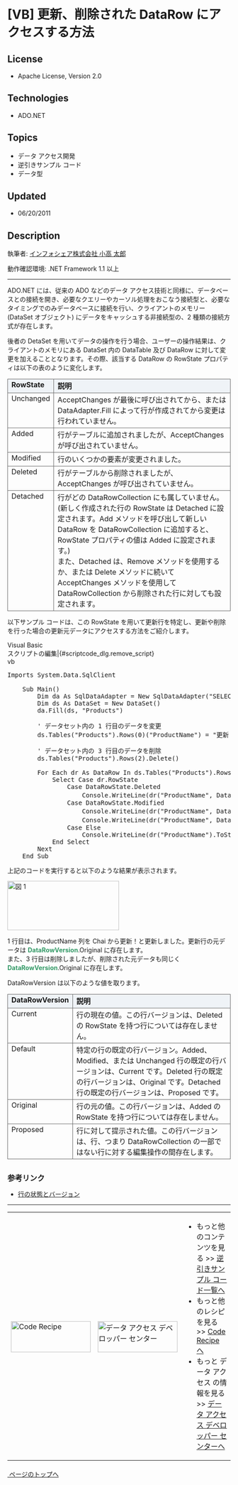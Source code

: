 # [VB] 更新、削除された DataRow にアクセスする方法
## License
- Apache License, Version 2.0
## Technologies
- ADO.NET
## Topics
- データ アクセス開発
- 逆引きサンプル コード
- データ型
## Updated
- 06/20/2011
## Description

<p id="top">執筆者: <a href="http://msdn.microsoft.com/ja-jp/gg585574#kodaka" target="_blank">
インフォシェア株式会社 小高 太郎</a></p>
<p>動作確認環境: .NET Framework 1.1 以上</p>
<hr>
<p>ADO.NET には、従来の ADO などのデータ アクセス技術と同様に、データベースとの接続を開き、必要なクエリーやカーソル処理をおこなう接続型と、必要なタイミングでのみデータベースに接続を行い、クライアントのメモリー (DataSet オブジェクト) にデータをキャッシュする非接続型の、2 種類の接続方式が存在します。</p>
<p>後者の DetaSet を用いてデータの操作を行う場合、ユーザーの操作結果は、クライアントのメモリにある DataSet 内の DataTable 及び DataRow に対して変更を加えることとなります。その際、該当する DataRow の RowState プロパティは以下の表のように変化します。</p>
<table cellpadding="5" width="100%" style="border-collapse:collapse; margin-bottom:10px">
<tbody>
<tr>
<td valign="top" style="border:1px solid #666666; background-color:#eff3f7"><strong>RowState</strong></td>
<td valign="top" style="border:1px solid #666666; background-color:#eff3f7"><strong>説明</strong></td>
</tr>
<tr>
<td valign="top" style="border:1px solid #666666">Unchanged</td>
<td valign="top" style="border:1px solid #666666">AcceptChanges が最後に呼び出されてから、または DataAdapter.Fill によって行が作成されてから変更は行われていません。</td>
</tr>
<tr>
<td valign="top" style="border:1px solid #666666">Added</td>
<td valign="top" style="border:1px solid #666666">行がテーブルに追加されましたが、AcceptChanges が呼び出されていません。</td>
</tr>
<tr>
<td valign="top" style="border:1px solid #666666">Modified</td>
<td valign="top" style="border:1px solid #666666">行のいくつかの要素が変更されました。</td>
</tr>
<tr>
<td valign="top" style="border:1px solid #666666">Deleted</td>
<td valign="top" style="border:1px solid #666666">行がテーブルから削除されましたが、AcceptChanges が呼び出されていません。</td>
</tr>
<tr>
<td valign="top" style="border:1px solid #666666">Detached</td>
<td valign="top" style="border:1px solid #666666">行がどの DataRowCollection にも属していません。(新しく作成された行の RowState は Detached に設定されます。Add メソッドを呼び出して新しい DataRow を DataRowCollection に追加すると、RowState プロパティの値は Added に設定されます。)<br>
また、Detached は、Remove メソッドを使用するか、または Delete メソッドに続いて AcceptChanges メソッドを使用して DataRowCollection から削除された行に対しても設定されます。</td>
</tr>
</tbody>
</table>
<p>以下サンプル コードは、この RowState を用いて更新行を特定し、更新や削除を行った場合の更新元データにアクセスする方法をご紹介します。</p>
<div class="scriptcode">
<div class="pluginEditHolder" pluginCommand="mceScriptCode">
<div class="title"><span>Visual Basic</span></div>
<div class="pluginLinkHolder"><span class="pluginEditHolderLink">スクリプトの編集</span>|<span class="pluginRemoveHolderLink">{#scriptcode_dlg.remove_script}</span></div>
<span class="hidden">vb</span>

<div class="preview">
<pre id="codePreview" class="vb"><span class="visualBasic__keyword">Imports</span>&nbsp;System.Data.SqlClient&nbsp;
&nbsp;
&nbsp;&nbsp;&nbsp;&nbsp;<span class="visualBasic__keyword">Sub</span>&nbsp;Main()&nbsp;
&nbsp;&nbsp;&nbsp;&nbsp;&nbsp;&nbsp;&nbsp;&nbsp;<span class="visualBasic__keyword">Dim</span>&nbsp;da&nbsp;<span class="visualBasic__keyword">As</span>&nbsp;SqlDataAdapter&nbsp;=&nbsp;<span class="visualBasic__keyword">New</span>&nbsp;SqlDataAdapter(<span class="visualBasic__string">&quot;SELECT&nbsp;*&nbsp;FROM&nbsp;Products&quot;</span>,&nbsp;<span class="visualBasic__string">&quot;Data&nbsp;Source=.;Initial&nbsp;Catalog=Northwind;Integrated&nbsp;Security=True&quot;</span>)&nbsp;
&nbsp;&nbsp;&nbsp;&nbsp;&nbsp;&nbsp;&nbsp;&nbsp;<span class="visualBasic__keyword">Dim</span>&nbsp;ds&nbsp;<span class="visualBasic__keyword">As</span>&nbsp;DataSet&nbsp;=&nbsp;<span class="visualBasic__keyword">New</span>&nbsp;DataSet()&nbsp;
&nbsp;&nbsp;&nbsp;&nbsp;&nbsp;&nbsp;&nbsp;&nbsp;da.Fill(ds,&nbsp;<span class="visualBasic__string">&quot;Products&quot;</span>)&nbsp;
&nbsp;&nbsp;
&nbsp;&nbsp;&nbsp;&nbsp;&nbsp;&nbsp;&nbsp;&nbsp;<span class="visualBasic__com">'&nbsp;データセット内の&nbsp;1&nbsp;行目のデータを変更</span>&nbsp;
&nbsp;&nbsp;&nbsp;&nbsp;&nbsp;&nbsp;&nbsp;&nbsp;ds.Tables(<span class="visualBasic__string">&quot;Products&quot;</span>).Rows(<span class="visualBasic__number">0</span>)(<span class="visualBasic__string">&quot;ProductName&quot;</span>)&nbsp;=&nbsp;<span class="visualBasic__string">&quot;更新！&quot;</span>&nbsp;
&nbsp;&nbsp;
&nbsp;&nbsp;&nbsp;&nbsp;&nbsp;&nbsp;&nbsp;&nbsp;<span class="visualBasic__com">'&nbsp;データセット内の&nbsp;3&nbsp;行目のデータを削除</span>&nbsp;
&nbsp;&nbsp;&nbsp;&nbsp;&nbsp;&nbsp;&nbsp;&nbsp;ds.Tables(<span class="visualBasic__string">&quot;Products&quot;</span>).Rows(<span class="visualBasic__number">2</span>).Delete()&nbsp;
&nbsp;&nbsp;
&nbsp;&nbsp;&nbsp;&nbsp;&nbsp;&nbsp;&nbsp;&nbsp;<span class="visualBasic__keyword">For</span>&nbsp;<span class="visualBasic__keyword">Each</span>&nbsp;dr&nbsp;<span class="visualBasic__keyword">As</span>&nbsp;DataRow&nbsp;<span class="visualBasic__keyword">In</span>&nbsp;ds.Tables(<span class="visualBasic__string">&quot;Products&quot;</span>).Rows&nbsp;
&nbsp;&nbsp;&nbsp;&nbsp;&nbsp;&nbsp;&nbsp;&nbsp;&nbsp;&nbsp;&nbsp;&nbsp;<span class="visualBasic__keyword">Select</span>&nbsp;<span class="visualBasic__keyword">Case</span>&nbsp;dr.RowState&nbsp;
&nbsp;&nbsp;&nbsp;&nbsp;&nbsp;&nbsp;&nbsp;&nbsp;&nbsp;&nbsp;&nbsp;&nbsp;&nbsp;&nbsp;&nbsp;&nbsp;<span class="visualBasic__keyword">Case</span>&nbsp;DataRowState.Deleted&nbsp;
&nbsp;&nbsp;&nbsp;&nbsp;&nbsp;&nbsp;&nbsp;&nbsp;&nbsp;&nbsp;&nbsp;&nbsp;&nbsp;&nbsp;&nbsp;&nbsp;&nbsp;&nbsp;&nbsp;&nbsp;Console.WriteLine(dr(<span class="visualBasic__string">&quot;ProductName&quot;</span>,&nbsp;DataRowVersion.Original).ToString()&nbsp;&#43;&nbsp;<span class="visualBasic__string">&quot;&nbsp;-&nbsp;削除行&quot;</span>)&nbsp;
&nbsp;&nbsp;&nbsp;&nbsp;&nbsp;&nbsp;&nbsp;&nbsp;&nbsp;&nbsp;&nbsp;&nbsp;&nbsp;&nbsp;&nbsp;&nbsp;<span class="visualBasic__keyword">Case</span>&nbsp;DataRowState.Modified&nbsp;
&nbsp;&nbsp;&nbsp;&nbsp;&nbsp;&nbsp;&nbsp;&nbsp;&nbsp;&nbsp;&nbsp;&nbsp;&nbsp;&nbsp;&nbsp;&nbsp;&nbsp;&nbsp;&nbsp;&nbsp;Console.WriteLine(dr(<span class="visualBasic__string">&quot;ProductName&quot;</span>,&nbsp;DataRowVersion.Original).ToString()&nbsp;&#43;&nbsp;<span class="visualBasic__string">&quot;&nbsp;-&nbsp;更新元データ&quot;</span>)&nbsp;
&nbsp;&nbsp;&nbsp;&nbsp;&nbsp;&nbsp;&nbsp;&nbsp;&nbsp;&nbsp;&nbsp;&nbsp;&nbsp;&nbsp;&nbsp;&nbsp;&nbsp;&nbsp;&nbsp;&nbsp;Console.WriteLine(dr(<span class="visualBasic__string">&quot;ProductName&quot;</span>,&nbsp;DataRowVersion.Current).ToString()&nbsp;&#43;&nbsp;<span class="visualBasic__string">&quot;&nbsp;-&nbsp;更新データ&quot;</span>)&nbsp;
&nbsp;&nbsp;&nbsp;&nbsp;&nbsp;&nbsp;&nbsp;&nbsp;&nbsp;&nbsp;&nbsp;&nbsp;&nbsp;&nbsp;&nbsp;&nbsp;<span class="visualBasic__keyword">Case</span>&nbsp;<span class="visualBasic__keyword">Else</span>&nbsp;
&nbsp;&nbsp;&nbsp;&nbsp;&nbsp;&nbsp;&nbsp;&nbsp;&nbsp;&nbsp;&nbsp;&nbsp;&nbsp;&nbsp;&nbsp;&nbsp;&nbsp;&nbsp;&nbsp;&nbsp;Console.WriteLine(dr(<span class="visualBasic__string">&quot;ProductName&quot;</span>).ToString())&nbsp;
&nbsp;&nbsp;&nbsp;&nbsp;&nbsp;&nbsp;&nbsp;&nbsp;&nbsp;&nbsp;&nbsp;&nbsp;<span class="visualBasic__keyword">End</span>&nbsp;<span class="visualBasic__keyword">Select</span>&nbsp;
&nbsp;&nbsp;&nbsp;&nbsp;&nbsp;&nbsp;&nbsp;&nbsp;<span class="visualBasic__keyword">Next</span>&nbsp;
&nbsp;&nbsp;&nbsp;&nbsp;<span class="visualBasic__keyword">End</span>&nbsp;<span class="visualBasic__keyword">Sub</span>&nbsp;
</pre>
</div>
</div>
</div>
<p>上記のコードを実行すると以下のような結果が表示されます。</p>
<p><img src="http://i1.code.msdn.s-msft.com/dataaccess-howto-c0a81ff0/image/file/23488/1/408_1.jpg" alt="図 1" width="252" height="111"></p>
<p>1 行目は、ProductName 列を Chai から更新！と更新しました。更新行の元データは <span style="color:#339966"><strong>DataRowVersion</strong></span>.Original に存在します。<br>
また、3 行目は削除しましたが、削除された元データも同じく <span style="color:#339966"><strong>DataRowVersion</strong></span>.Original に存在します。</p>
<p>DataRowVersion は以下のような値を取ります。</p>
<table cellspacing="0" cellpadding="5" width="100%" style="border-collapse:collapse; margin-bottom:10px">
<tbody>
<tr>
<td valign="top" style="border:1px solid #666666; background-color:#eff3f7"><strong>DataRowVersion</strong></td>
<td valign="top" style="border:1px solid #666666; background-color:#eff3f7"><strong>説明</strong></td>
</tr>
<tr>
<td valign="top" style="border:1px solid #666666">Current</td>
<td valign="top" style="border:1px solid #666666">行の現在の値。この行バージョンは、Deleted の RowState を持つ行については存在しません。</td>
</tr>
<tr>
<td valign="top" style="border:1px solid #666666">Default</td>
<td valign="top" style="border:1px solid #666666">特定の行の既定の行バージョン。Added、Modified、または Unchanged 行の既定の行バージョンは、Current です。Deleted 行の既定の行バージョンは、Original です。Detached 行の既定の行バージョンは、Proposed です。</td>
</tr>
<tr>
<td valign="top" style="border:1px solid #666666">Original</td>
<td valign="top" style="border:1px solid #666666">行の元の値。この行バージョンは、Added の RowState を持つ行については存在しません。</td>
</tr>
<tr>
<td valign="top" style="border:1px solid #666666">Proposed</td>
<td valign="top" style="border:1px solid #666666">行に対して提示された値。この行バージョンは、行、つまり DataRowCollection の一部ではない行に対する編集操作の間存在します。</td>
</tr>
</tbody>
</table>
<h2 style="margin-top:30px; font-size:120%">参考リンク</h2>
<ul>
<li><a href="http://msdn.microsoft.com/ja-jp/library/ww3k31w0.aspx" target="_blank">行の状態とバージョン</a>
</li></ul>
<hr>
<table>
<tbody>
<tr>
<td><a href="http://code.msdn.microsoft.com/ja-jp"><img src="http://msdn.microsoft.com/ff950935.coderecipe_180x70(ja-jp,MSDN.10).jpg" border="0" alt="Code Recipe" width="180" height="70" style="margin-top:3px"></a></td>
<td><a href="http://msdn.microsoft.com/ja-jp/data" target="_blank"><img src="http://i.msdn.microsoft.com/ff950935.Data_180x70(ja-jp,MSDN.10).gif" border="0" alt="データ アクセス デベロッパー センター" width="180" height="70" style="margin-top:3px"></a></td>
<td>
<ul>
<li>もっと他のコンテンツを見る &gt;&gt; <a href="http://msdn.microsoft.com/ja-jp/ff363212" target="_blank">
逆引きサンプル コード一覧へ</a> </li><li>もっと他のレシピを見る &gt;&gt; <a href="/ja-jp">Code Recipe へ</a> </li><li>もっと データ アクセス の情報を見る &gt;&gt; <a href="http://msdn.microsoft.com/ja-jp/data" target="_blank">
データ アクセス デベロッパー センターへ</a> </li></ul>
</td>
</tr>
</tbody>
</table>
<p style="margin-top:20px"><a href="#top"><img src="http://www.microsoft.com/japan/msdn/nodehomes/graphics/top.gif" border="0" alt=""> ページのトップへ</a></p>
